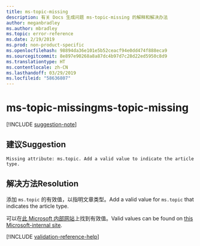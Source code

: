```yaml
---
title: ms-topic-missing
description: 有关 Docs 生成问题 ms-topic-missing 的解释和解决办法
author: meganbradley
ms.author: mbradley
ms.topic: error-reference
ms.date: 2/19/2019
ms.prod: non-product-specific
ms.openlocfilehash: 98894da36e101e5b52ceacf94e0dd474f888eca9
ms.sourcegitcommit: 8e897e90268a8a87dc4b97d7c28d22ed5950c8d9
ms.translationtype: HT
ms.contentlocale: zh-CN
ms.lasthandoff: 03/29/2019
ms.locfileid: "58636807"
---
```

# <a name="ms-topic-missing"></a><span data-ttu-id="1263b-103">ms-topic-missing</span><span class="sxs-lookup"><span data-stu-id="1263b-103">ms-topic-missing</span></span>

[!INCLUDE [suggestion-note](includes/suggestion-note.md)]

## <a name="suggestion"></a><span data-ttu-id="1263b-104">建议</span><span class="sxs-lookup"><span data-stu-id="1263b-104">Suggestion</span></span>

`Missing attribute: ms.topic. Add a valid value to indicate the article type.`

## <a name="resolution"></a><span data-ttu-id="1263b-105">解决方法</span><span class="sxs-lookup"><span data-stu-id="1263b-105">Resolution</span></span>

<span data-ttu-id="1263b-106">添加 `ms.topic` 的有效值，以指明文章类型。</span><span class="sxs-lookup"><span data-stu-id="1263b-106">Add a valid value for `ms.topic` that indicates the article type.</span></span>

<span data-ttu-id="1263b-107">可以在[此 Microsoft 内部网站](https://docsmetadatatool.azurewebsites.net/allowlists)上找到有效值。</span><span class="sxs-lookup"><span data-stu-id="1263b-107">Valid values can be found on [this Microsoft-internal site](https://docsmetadatatool.azurewebsites.net/allowlists).</span></span>

<!--make sure to add this file to your includes folder and verify the path-->
[!INCLUDE [validation-reference-help](includes/validation-reference-help.md)]